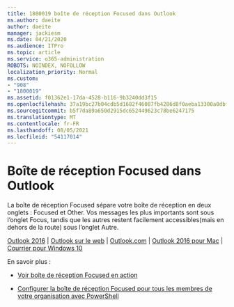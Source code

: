 ```yaml
---
title: 1800019 boîte de réception Focused dans Outlook
ms.author: daeite
author: daeite
manager: jackiesm
ms.date: 04/21/2020
ms.audience: ITPro
ms.topic: article
ms.service: o365-administration
ROBOTS: NOINDEX, NOFOLLOW
localization_priority: Normal
ms.custom:
- "908"
- "1800019"
ms.assetid: f01362e1-17da-4528-b116-9b3240dd3f15
ms.openlocfilehash: 37a19bc27b04cdb5d1682f46087fb4286d8f0aeba13300a0dbf3ca549d9dd402
ms.sourcegitcommit: b5f7da89a650d2915dc652449623c78be6247175
ms.translationtype: MT
ms.contentlocale: fr-FR
ms.lasthandoff: 08/05/2021
ms.locfileid: "54117014"
---
```

# <a name="focused-inbox-in-outlook"></a>Boîte de réception Focused dans Outlook

La boîte de réception Focused sépare votre boîte de réception en deux onglets : Focused et Other. Vos messages les plus importants sont sous l’onglet Focus, tandis que les autres restent facilement accessibles(mais en dehors de la route) sous l’onglet Autre.
  
[Outlook 2016](https://go.microsoft.com/fwlink/p/?linkid=2002112&amp;clcid=0x409)  |  [Outlook sur le web](https://go.microsoft.com/fwlink/p/?linkid=2002113&amp;clcid=0x409)  |  [Outlook.com](https://go.microsoft.com/fwlink/p/?linkid=2002012&amp;clcid=0x409)  |  [Outlook 2016 pour Mac](https://go.microsoft.com/fwlink/p/?linkid=2002013&amp;clcid=0x409)  |  [Courrier pour Windows 10](https://go.microsoft.com/fwlink/p/?linkid=2001919&amp;clcid=0x409)
  
En savoir plus :
  
- [Voir boîte de réception Focused en action](https://go.microsoft.com/fwlink/p/?linkid=2002212&amp;clcid=0x409)

- [Configurer la boîte de réception Focused pour tous les membres de votre organisation avec PowerShell](https://go.microsoft.com/fwlink/p/?linkid=2002308&amp;clcid=0x409)
